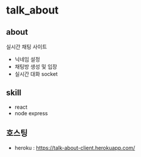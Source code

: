 # talk_about

## about

실시간 채팅 사이트

- 닉네임 설정
- 채팅방 생성 및 입장
- 실시간 대화 socket

## skill

- react
- node express

## 호스팅

- heroku : https://talk-about-client.herokuapp.com/
